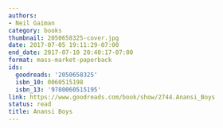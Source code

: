```yaml
---
authors:
- Neil Gaiman
category: books
thumbnail: 2050658325-cover.jpg
date: 2017-07-05 19:11:29-07:00
end_date: 2017-07-10 20:40:17-07:00
format: mass-market-paperback
ids:
  goodreads: '2050658325'
  isbn_10: 0060515198
  isbn_13: '9780060515195'
link: https://www.goodreads.com/book/show/2744.Anansi_Boys
status: read
title: Anansi Boys
---
```

